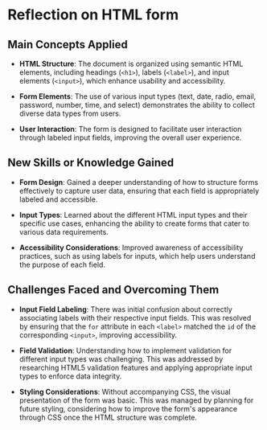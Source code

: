 # Reflection on HTML form



## Main Concepts Applied

- **HTML Structure**: The document is organized using semantic HTML elements, including headings (`<h1>`), labels (`<label>`), and input elements (`<input>`), which enhance usability and accessibility.

- **Form Elements**: The use of various input types (text, date, radio, email, password, number, time, and select) demonstrates the ability to collect diverse data types from users.

- **User  Interaction**: The form is designed to facilitate user interaction through labeled input fields, improving the overall user experience.




## New Skills or Knowledge Gained

- **Form Design**: Gained a deeper understanding of how to structure forms effectively to capture user data, ensuring that each field is appropriately labeled and accessible.

- **Input Types**: Learned about the different HTML input types and their specific use cases, enhancing the ability to create forms that cater to various data requirements.

- **Accessibility Considerations**: Improved awareness of accessibility practices, such as using labels for inputs, which help users understand the purpose of each field.




## Challenges Faced and Overcoming Them

- **Input Field Labeling**: There was initial confusion about correctly associating labels with their respective input fields. This was resolved by ensuring that the `for` attribute in each `<label>` matched the `id` of the corresponding `<input>`, improving accessibility.

- **Field Validation**: Understanding how to implement validation for different input types was challenging. This was addressed by researching HTML5 validation features and applying appropriate input types to enforce data integrity.

- **Styling Considerations**: Without accompanying CSS, the visual presentation of the form was basic. This was managed by planning for future styling, considering how to improve the form's appearance through CSS once the HTML structure was complete.

